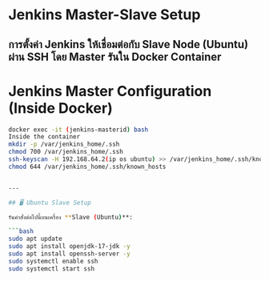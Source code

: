 # Jenkins Master-Slave Setup

การตั้งค่า Jenkins ให้เชื่อมต่อกับ Slave Node (Ubuntu) ผ่าน SSH โดย Master รันใน Docker Container
---


# Jenkins Master Configuration (Inside Docker)

```bash
docker exec -it (jenkins-masterid) bash
Inside the container
mkdir -p /var/jenkins_home/.ssh
chmod 700 /var/jenkins_home/.ssh
ssh-keyscan -H 192.168.64.2(ip os ubuntu) >> /var/jenkins_home/.ssh/known_hosts
chmod 644 /var/jenkins_home/.ssh/known_hosts


---

## 🖥️ Ubuntu Slave Setup

รันคำสั่งต่อไปนี้บนเครื่อง **Slave (Ubuntu)**:

```bash
sudo apt update
sudo apt install openjdk-17-jdk -y
sudo apt install openssh-server -y
sudo systemctl enable ssh
sudo systemctl start ssh



